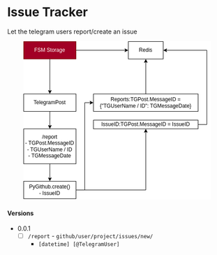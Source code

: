 # Issue Tracker

Let the telegram users report/create an issue

<p align="center"><img src="./docs/readme/Diagram.drawio.png" /></p>

#### Versions
- 0.0.1
  - [ ] `/report` - `github/user/project/issues/new/`
    - `[datetime] [@TelegramUser]`
